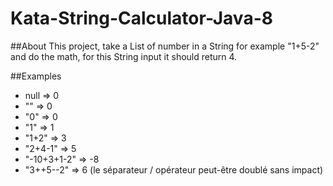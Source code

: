 # Kata-String-Calculator-Java-8
##About
This project, take a List of number in a String for example "1+5-2" and do the math, for this String input it should return 4.

##Examples
-	null => 0
-	"" => 0
-	"0" => 0
-	"1" => 1
-	"1+2" => 3
-	"2+4-1" => 5
-	"-10+3+1-2" => -8
-	"3++5--2" => 6 (le séparateur / opérateur peut-être doublé sans impact)


